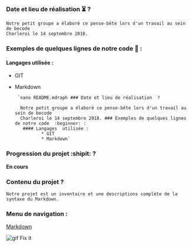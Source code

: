 ### Date et lieu de réalisation  :hourglass_flowing_sand: ?

	Notre petit groupe a élaboré ce pense-bête lors d'un travail au sein de becode
	Charleroi le 14 septembre 2018. 
### Exemples de quelques lignes de notre code  :beginner: :
#### Langages  utilisée : 
* GIT
* Markdown 

       `nano README.mdraph ### Date et lieu de réalisation  ?

        Notre petit groupe a élaboré ce pense-bête lors d'un travail au sein de becode
        Charleroi le 14 septembre 2018.	### Exemples de quelques lignes de notre code  :beginner: :
      	 #### Langages  utilisée : 
                * GIT
                * Markdown`
### Progression du projet  :shipit: ?
__En cours__

### Contenu du projet ? 

	Notre projet est un inventaire et une descriptions complète de la syntaxe du Markdown.

### Menu de navigation :

[Markdown](https://github.com/Duvalraphael/exercice-markdown/blob/master/markdown.md)


![gif Fix it](https://media.giphy.com/media/iVDo6InQKyW8o/giphy.gif)
 

